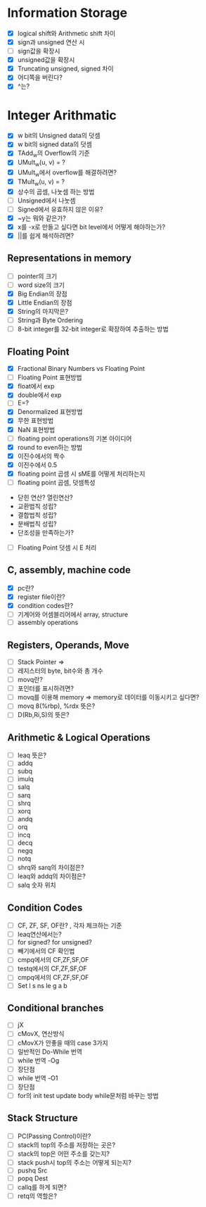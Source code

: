 # Information Storage
- [x] logical shift와 Arithmetic shift 차이
- [x] sign과 unsigned 연산 시
- [ ] sign값을 확장시
- [x] unsigned값을 확장시
- [x] Truncating unsigned, signed 차이
- [x] 어디쪽을 버린다?
- [x] ^는?

# Integer Arithmatic
- [x] w bit의 Unsigned data의 덧셈
- [x] w bit의 signed data의 덧셈
- [x] TAdd<sub>w</sub>의 Overflow의 기준
- [x] UMult<sub>w</sub>(u, v) = ?
- [x] UMult<sub>w</sub>에서 overflow를 해결하려면?
- [x] TMult<sub>w</sub>(u, v) = ?
- [x] 상수의 곱셈, 나눗셈 하는 방법
- [ ] Unsigned에서 나눗셈
- [ ] Signed에서 유효하지 않은 이유?
- [x] ~y는 뭐와 같은가?
- [x] x를 -x로 만들고 싶다면 bit level에서 어떻게 해야하는가?
- [x] \|\|를 쉽게 해석하려면?

## Representations in memory
- [ ] pointer의 크기
- [ ] word size의 크기
- [x] Big Endian의 장점
- [x] Little Endian의 장점
- [x] String의 마지막은?
- [ ] String과 Byte Ordering
- [ ] 8-bit integer를 32-bit integer로 확장하여 추출하는 방법

## Floating Point
- [x] Fractional Binary Numbers vs Floating Point
- [ ] Floating Point 표현방법
- [x] float에서 exp
- [x] double에서 exp
- [ ] E=?
- [x] Denormalized 표현방법
- [x] 무한 표현방법
- [x] NaN 표현방법
- [ ] floating point operations의 기본 아이디어
- [x] round to even하는 방법
- [x] 이진수에서의 짝수
- [x] 이진수에서 0.5
- [x] floating point 곱셈 시 sME를 어떻게 처리하는지
- [ ] floating point 곱셈, 덧셈특성
- 닫힌 연산? 열린연산?
- 교환법칙 성립?
- 결합법칙 성립?
- 분배법칙 성립?
- 단조성을 만족하는가?
- [ ] Floating Point 덧셈 시 E 처리

## C, assembly, machine code
- [x] pc란?
- [x] register file이란?
- [x] condition codes란?
- [ ] 기계어와 어셈블리어에서 array, structure
- [ ] assembly operations

## Registers, Operands, Move
- [ ] Stack Pointer => 
- [ ] 레지스터의 byte, bit수와 총 개수
- [ ] movq란?
- [ ] 포인터를 표시하려면?
- [ ] movq를 이용해 memory => memory로 데이터를 이동시키고 싶다면?
- [ ] movq 8(%rbp), %rdx 뜻은?
- [ ] D(Rb,Ri,S)의 뜻은?

## Arithmetic & Logical Operations
- [ ] leaq 뜻은?
- [ ] addq
- [ ] subq
- [ ] imulq
- [ ] salq
- [ ] sarq
- [ ] shrq
- [ ] xorq
- [ ] andq
- [ ] orq
- [ ] incq
- [ ] decq
- [ ] negq
- [ ] notq
- [ ] shrq와 sarq의 차이점은?
- [ ] leaq와 addq의 차이점은?
- [ ] salq 숫자 위치
## Condition Codes
- [ ] CF, ZF, SF, OF란? , 각자 체크하는 기준
- [ ] leaq연산에서는?
- [ ] for signed? for unsigned?
- [ ] 빼기에서의 CF 확인법
- [ ] cmpq에서의 CF,ZF,SF,OF
- [ ] testq에서의 CF,ZF,SF,OF
- [ ] cmpq에서의 CF,ZF,SF,OF
- [ ] Set l s ns le g a b

## Conditional branches
- [ ] jX
- [ ] cMovX, 연산방식
- [ ] cMovX가 안좋을 때의 case 3가지
- [ ] 일반적인 Do-While 번역
- [ ] while 번역 -Og
- [ ] 장단점
- [ ] while 번역 -O1
- [ ] 장단점
- [ ] for의 init test update body while문처럼 바꾸는 방법

## Stack Structure
- [ ] PC(Passing Control)이란?
- [ ] stack의 top의 주소를 저장하는 곳은?
- [ ] stack의 top은 어떤 주소를 갖는지?
- [ ] stack push시 top의 주소는 어떻게 되는지?
- [ ] pushq Src
- [ ] popq Dest
- [ ] callq를 하게 되면?
- [ ] retq의 역할은?
